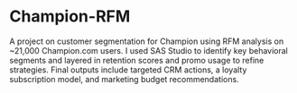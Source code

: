 # Champion-RFM
A project on customer segmentation for Champion using RFM analysis on ~21,000 Champion.com users. I used SAS Studio to identify key behavioral segments and layered in retention scores and promo usage to refine strategies. Final outputs include targeted CRM actions, a loyalty subscription model, and marketing budget recommendations.
